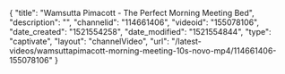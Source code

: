 {
    "title": "Wamsutta Pimacott - The Perfect Morning Meeting Bed",
    "description": "",
    "channelid": "114661406",
    "videoid": "155078106",
    "date_created": "1521554258",
    "date_modified": "1521554844",
    "type": "captivate",
    "layout": "channelVideo",
    "url": "\/latest-videos\/wamsuttapimacott-morning-meeting-10s-novo-mp4\/114661406-155078106"
}